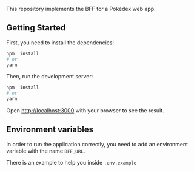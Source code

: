 This repository implements the BFF for a Pokédex web app.

## Getting Started

First, you need to install the dependencies:

```bash
npm  install
# or
yarn
```

Then, run the development server:

```bash
npm  install
# or
yarn
```

Open [http://localhost:3000](http://localhost:3000) with your browser to see the result.

## Environment variables

In order to run the application correctly, you need to add an environment variable with the name `BFF_URL`.

There is an example to help you inside `.env.example`
